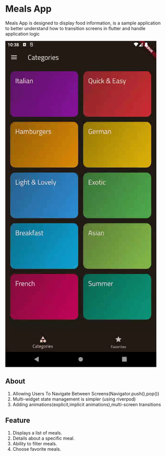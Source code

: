# Meals App
Meals App is designed to display food information, is a sample application to better understand how to transition screens in flutter and handle application logic

![gif4](./images/gif4.gif)

## About
1. Allowing Users To Navigate Between Screens(Navigator.push(),pop())
2. Multi-widget state management is simpler (using riverpod)
3. Adding animations(explicit,implicit animations),multi-screen transitions

## Feature
1. Displays a list of meals.
2. Details about a specific meal.
3. Ability to filter meals.
4. Choose favorite meals.
      